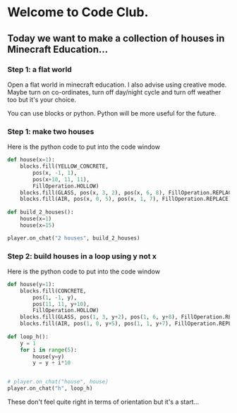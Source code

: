 # Welcome to Code Club. 
## Today we want to make a collection of houses in Minecraft Education... 

### Step 1: a flat world
Open a flat world in minecraft education. I also advise using creative mode. 
Maybe turn on co-ordinates, turn off day/night cycle and turn off weather too but it's your choice. 

You can use blocks or python. Python will be more useful for the future. 


### Step 1: make two houses
Here is the python code to put into the code window
``` python
def house(x=1):
    blocks.fill(YELLOW_CONCRETE,
        pos(x, -1, 1),
        pos(x+10, 11, 11),
        FillOperation.HOLLOW)
    blocks.fill(GLASS, pos(x, 3, 2), pos(x, 6, 8), FillOperation.REPLACE)
    blocks.fill(AIR, pos(x, 0, 5), pos(x, 1, 7), FillOperation.REPLACE)
 
def build_2_houses():
    house(x=1)
    house(x=15)

player.on_chat("2 houses", build_2_houses)

```


### Step 2: build houses in a loop using y not x
Here is the python code to put into the code window
``` python
def house(y=1):
    blocks.fill(CONCRETE,
        pos(1, -1, y),
        pos(11, 11, y+10),
        FillOperation.HOLLOW)
    blocks.fill(GLASS, pos(1, 3, y+2), pos(1, 6, y+8), FillOperation.REPLACE)
    blocks.fill(AIR, pos(1, 0, y+5), pos(1, 1, y+7), FillOperation.REPLACE)
 
def loop_h():
    y = 1
    for i in range(5):
        house(y=y)
        y = y + i*10


# player.on_chat("house", house)
player.on_chat("h", loop_h)

```


These don't feel quite right in terms of orientation but it's a start...

